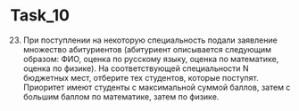 # Task_10
23. При поступлении на некоторую специальность подали заявление множество
абитуриентов (абитуриент описывается следующим образом: ФИО, оценка по русскому
языку, оценка по математике, оценка по физике). На соответствующей специальности N
бюджетных мест, отберите тех студентов, которые поступят. Приоритет имеют студенты
с максимальной суммой баллов, затем с большим баллом по математике, затем по
физике.
